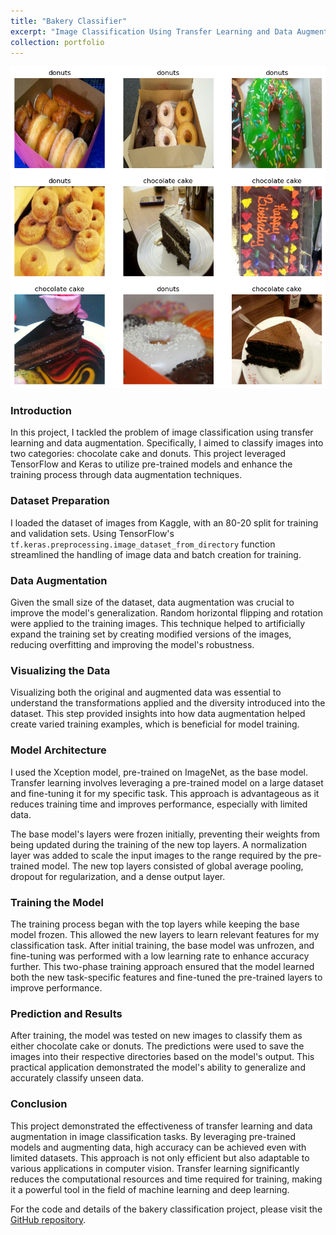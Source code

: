 ```yaml
---
title: "Bakery Classifier"
excerpt: "Image Classification Using Transfer Learning and Data Augmentation in TensorFlow<br/>"
collection: portfolio
---
```

![Alt text](/images/cake.png)

### Introduction
In this project, I tackled the problem of image classification using transfer learning and data augmentation. Specifically, I aimed to classify images into two categories: chocolate cake and donuts. This project leveraged TensorFlow and Keras to utilize pre-trained models and enhance the training process through data augmentation techniques.

### Dataset Preparation
I loaded the dataset of images from Kaggle, with an 80-20 split for training and validation sets. Using TensorFlow's `tf.keras.preprocessing.image_dataset_from_directory` function streamlined the handling of image data and batch creation for training.

### Data Augmentation
Given the small size of the dataset, data augmentation was crucial to improve the model's generalization. Random horizontal flipping and rotation were applied to the training images. This technique helped to artificially expand the training set by creating modified versions of the images, reducing overfitting and improving the model's robustness.

### Visualizing the Data
Visualizing both the original and augmented data was essential to understand the transformations applied and the diversity introduced into the dataset. This step provided insights into how data augmentation helped create varied training examples, which is beneficial for model training.

### Model Architecture
I used the Xception model, pre-trained on ImageNet, as the base model. Transfer learning involves leveraging a pre-trained model on a large dataset and fine-tuning it for my specific task. This approach is advantageous as it reduces training time and improves performance, especially with limited data.

The base model's layers were frozen initially, preventing their weights from being updated during the training of the new top layers. A normalization layer was added to scale the input images to the range required by the pre-trained model. The new top layers consisted of global average pooling, dropout for regularization, and a dense output layer.

### Training the Model
The training process began with the top layers while keeping the base model frozen. This allowed the new layers to learn relevant features for my classification task. After initial training, the base model was unfrozen, and fine-tuning was performed with a low learning rate to enhance accuracy further. This two-phase training approach ensured that the model learned both the new task-specific features and fine-tuned the pre-trained layers to improve performance.

### Prediction and Results
After training, the model was tested on new images to classify them as either chocolate cake or donuts. The predictions were used to save the images into their respective directories based on the model's output. This practical application demonstrated the model's ability to generalize and accurately classify unseen data.

### Conclusion
This project demonstrated the effectiveness of transfer learning and data augmentation in image classification tasks. By leveraging pre-trained models and augmenting data, high accuracy can be achieved even with limited datasets. This approach is not only efficient but also adaptable to various applications in computer vision. Transfer learning significantly reduces the computational resources and time required for training, making it a powerful tool in the field of machine learning and deep learning.

For the code and details of the bakery classification project, please visit the [GitHub repository](https://github.com/padmapraba/donut-or-cake).